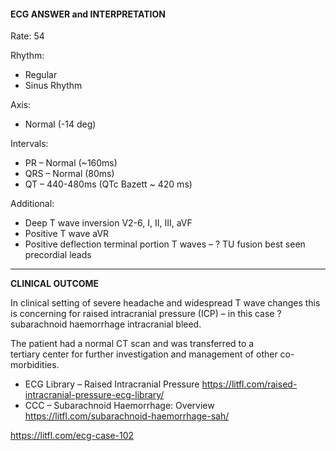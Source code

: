 #### ECG ANSWER and INTERPRETATION
Rate: 54 

Rhythm:
* Regular 
* Sinus Rhythm 

Axis:
* Normal (-14 deg) 

Intervals:
* PR – Normal (~160ms) 
* QRS – Normal (80ms) 
* QT – 440-480ms (QTc Bazett ~ 420 ms) 

Additional:
* Deep T wave inversion V2-6, I, II, III, aVF 
* Positive T wave aVR 
* Positive deflection terminal portion T waves – ? TU fusion best seen precordial leads 

---------------

**CLINICAL OUTCOME**

In clinical setting of severe headache and widespread T wave changes this is concerning for raised intracranial pressure (ICP) – in this case ?subarachnoid haemorrhage intracranial bleed.

The patient had a normal CT scan and was transferred to a tertiary center for further investigation and management of other co-morbidities.
* ECG Library – Raised Intracranial Pressure <https://litfl.com/raised-intracranial-pressure-ecg-library/>
* CCC – Subarachnoid Haemorrhage: Overview <https://litfl.com/subarachnoid-haemorrhage-sah/>

<https://litfl.com/ecg-case-102>